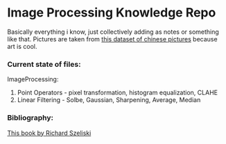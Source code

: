 # Image Processing Knowledge Repo
Basically everything i know, just collectively adding as notes or something like that.
Pictures are taken from [this dataset of chinese pictures](https://www.kaggle.com/rickyjli/chinese-fine-art) because art is cool.
### Current state of files:
ImageProcessing: 
1. Point Operators - pixel transformation, histogram equalization, CLAHE
2. Linear Filtering - Solbe, Gaussian, Sharpening, Average, Median


### Bibliography:
[This book by Richard Szeliski](https://www.springer.com/gp/book/9781848829343)
